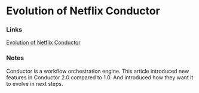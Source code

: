 # Evolution of Netflix Conductor

### Links

[Evolution of Netflix Conductor](https://medium.com/netflix-techblog/evolution-of-netflix-conductor-16600be36bca)

### Notes

Conductor is a workflow orchestration engine. This article introduced new features in Conductor 2.0 compared to 1.0. And introduced how they want it to evolve in next steps.